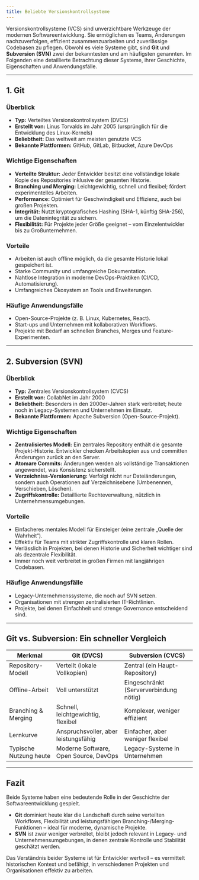 ```yaml
---
title: Beliebte Versionskontrollsysteme
---
```


Versionskontrollsysteme (VCS) sind unverzichtbare Werkzeuge der modernen Softwareentwicklung. Sie ermöglichen es Teams, Änderungen nachzuverfolgen, effizient zusammenzuarbeiten und zuverlässige Codebasen zu pflegen. Obwohl es viele Systeme gibt, sind **Git** und **Subversion (SVN)** zwei der bekanntesten und am häufigsten genannten. Im Folgenden eine detaillierte Betrachtung dieser Systeme, ihrer Geschichte, Eigenschaften und Anwendungsfälle.

---

## 1. Git

### Überblick
- **Typ:** Verteiltes Versionskontrollsystem (DVCS)  
- **Erstellt von:** Linus Torvalds im Jahr 2005 (ursprünglich für die Entwicklung des Linux-Kernels)  
- **Beliebtheit:** Das weltweit am meisten genutzte VCS  
- **Bekannte Plattformen:** GitHub, GitLab, Bitbucket, Azure DevOps  

### Wichtige Eigenschaften
- **Verteilte Struktur:** Jeder Entwickler besitzt eine vollständige lokale Kopie des Repositories inklusive der gesamten Historie.  
- **Branching und Merging:** Leichtgewichtig, schnell und flexibel; fördert experimentelles Arbeiten.  
- **Performance:** Optimiert für Geschwindigkeit und Effizienz, auch bei großen Projekten.  
- **Integrität:** Nutzt kryptografisches Hashing (SHA-1, künftig SHA-256), um die Datenintegrität zu sichern.  
- **Flexibilität:** Für Projekte jeder Größe geeignet – vom Einzelentwickler bis zu Großunternehmen.  

### Vorteile
- Arbeiten ist auch offline möglich, da die gesamte Historie lokal gespeichert ist.  
- Starke Community und umfangreiche Dokumentation.  
- Nahtlose Integration in moderne DevOps-Praktiken (CI/CD, Automatisierung).  
- Umfangreiches Ökosystem an Tools und Erweiterungen.  

### Häufige Anwendungsfälle
- Open-Source-Projekte (z. B. Linux, Kubernetes, React).  
- Start-ups und Unternehmen mit kollaborativen Workflows.  
- Projekte mit Bedarf an schnellen Branches, Merges und Feature-Experimenten.  

---

## 2. Subversion (SVN)

### Überblick
- **Typ:** Zentrales Versionskontrollsystem (CVCS)  
- **Erstellt von:** CollabNet im Jahr 2000  
- **Beliebtheit:** Besonders in den 2000er-Jahren stark verbreitet; heute noch in Legacy-Systemen und Unternehmen im Einsatz.  
- **Bekannte Plattformen:** Apache Subversion (Open-Source-Projekt).  

### Wichtige Eigenschaften
- **Zentralisiertes Modell:** Ein zentrales Repository enthält die gesamte Projekt-Historie. Entwickler checken Arbeitskopien aus und committen Änderungen zurück an den Server.  
- **Atomare Commits:** Änderungen werden als vollständige Transaktionen angewendet, was Konsistenz sicherstellt.  
- **Verzeichniss-Versionierung:** Verfolgt nicht nur Dateiänderungen, sondern auch Operationen auf Verzeichnisebene (Umbenennen, Verschieben, Löschen).  
- **Zugriffskontrolle:** Detaillierte Rechteverwaltung, nützlich in Unternehmensumgebungen.  

### Vorteile
- Einfacheres mentales Modell für Einsteiger (eine zentrale „Quelle der Wahrheit“).  
- Effektiv für Teams mit strikter Zugriffskontrolle und klaren Rollen.  
- Verlässlich in Projekten, bei denen Historie und Sicherheit wichtiger sind als dezentrale Flexibilität.  
- Immer noch weit verbreitet in großen Firmen mit langjährigen Codebasen.  

### Häufige Anwendungsfälle
- Legacy-Unternehmenssysteme, die noch auf SVN setzen.  
- Organisationen mit strengen zentralisierten IT-Richtlinien.  
- Projekte, bei denen Einfachheit und strenge Governance entscheidend sind.  

---

## Git vs. Subversion: Ein schneller Vergleich

| Merkmal                  | Git (DVCS)                           | Subversion (CVCS)                     |
|---------------------------|---------------------------------------|---------------------------------------|
| Repository-Modell         | Verteilt (lokale Vollkopien)          | Zentral (ein Haupt-Repository)        |
| Offline-Arbeit             | Voll unterstützt                     | Eingeschränkt (Serververbindung nötig)|
| Branching & Merging        | Schnell, leichtgewichtig, flexibel   | Komplexer, weniger effizient          |
| Lernkurve                  | Anspruchsvoller, aber leistungsfähig | Einfacher, aber weniger flexibel      |
| Typische Nutzung heute      | Moderne Software, Open Source, DevOps| Legacy-Systeme in Unternehmen         |

---

## Fazit

Beide Systeme haben eine bedeutende Rolle in der Geschichte der Softwareentwicklung gespielt.  
- **Git** dominiert heute klar die Landschaft durch seine verteilten Workflows, Flexibilität und leistungsfähigen Branching-/Merging-Funktionen – ideal für moderne, dynamische Projekte.  
- **SVN** ist zwar weniger verbreitet, bleibt jedoch relevant in Legacy- und Unternehmensumgebungen, in denen zentrale Kontrolle und Stabilität geschätzt werden.  

Das Verständnis beider Systeme ist für Entwickler wertvoll – es vermittelt historischen Kontext und befähigt, in verschiedenen Projekten und Organisationen effektiv zu arbeiten.
